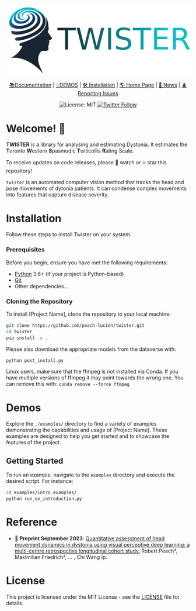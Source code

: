 <div align="center">


<p align="center">
  <img src="./artwork/twister_header.png" alt="plot">
</p>



[📚Documentation]() |
[💡DEMOS]() |
[🛠️ Installation]() |
[🌎 Home Page]() |
[🚨 News]() |
[🪲 Reporting Issues](https://github.com/peach-lucien/twister)



![License: MIT](https://img.shields.io/badge/license-MIT-blue)
[![Twitter Follow](https://shields.io/twitter/follow/RobertPeach15.svg)](https://twitter.com/RobertPeach15)

</div>

# Welcome! 👋


**TWISTER** is a library for analysing and estimating Dystonia. It estimates the **T**oronto **W**estern **S**pasmodic **T**orticollis **R**ating Scale.  

To receive updates on code releases, please 👀 watch or ⭐️ star this repository!

``twister`` is an automated computer vision method that tracks the head and pose movements of dytonia patients.
It can condense complex movements into features that capture disease severity.

# Installation


Follow these steps to install Twister on your system.

### Prerequisites

Before you begin, ensure you have met the following requirements:
- [Python](https://www.python.org/downloads/) 3.6+ (if your project is Python-based)
- [Git](https://git-scm.com/downloads)
- Other dependencies...

### Cloning the Repository

To install [Project Name], clone the repository to your local machine:

```bash
git clone https://github.com/peach-lucien/twister.git
cd twister
pip install -e .
```

Please also download the appropriate models from the dataverse with:

```bash
python post_install.py
```
Linux users, make sure that the ffmpeg is not installed via Conda. If you have multiple versions of ffmpeg it may point towards the wrong one. You can remove this with:
```conda remove --force ffmpeg```

# Demos

Explore the `./examples/` directory to find a variety of examples demonstrating the capabilities and usage of [Project Name]. These examples are designed to help you get started and to showcase the features of the project.

## Getting Started

To run an example, navigate to the `examples` directory and execute the desired script. For instance:

```bash
cd examples/intro_examples/
python run_ex_introduction.py
```

# Reference

- 📄 **Preprint September 2023**:
  [Quantitative assessment of head movement dynamics in dystonia using visual perceptive deep learning: a multi-centre retrospective longitudinal cohort study.](https://www.nature.com/articles/s41746-024-01140-6)
  Robert Peach*, Maximilian Friedrich*, ... , Chi Wang Ip.

# License

This project is licensed under the MIT License - see the [LICENSE](LICENSE) file for details.

